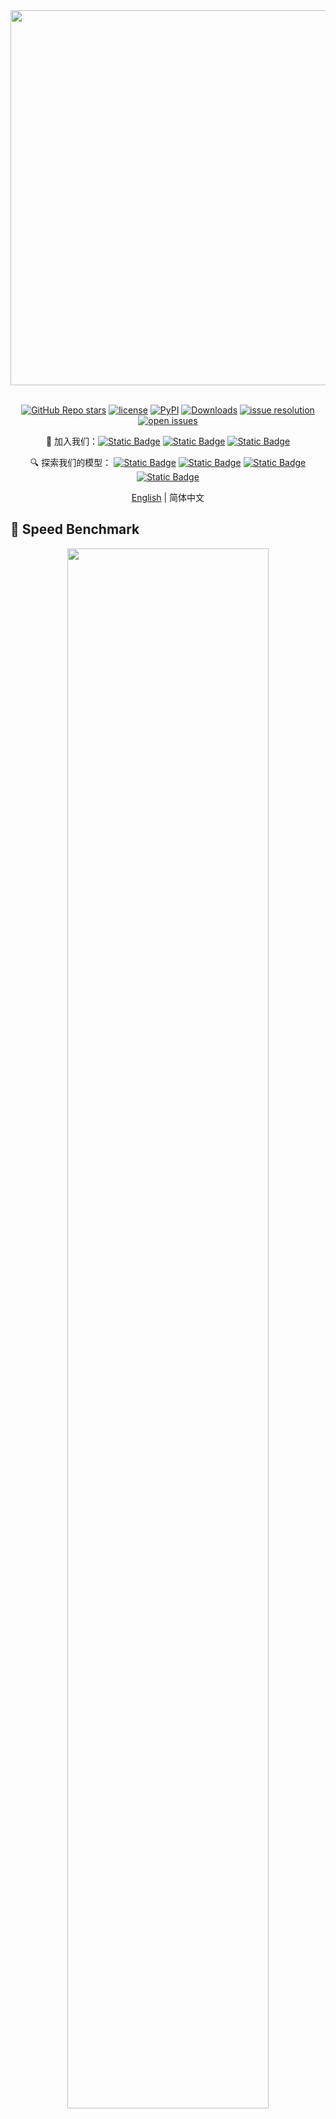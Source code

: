 <div align="center">
  <img src="https://github.com/InternLM/lmdeploy/assets/36994684/0cf8d00f-e86b-40ba-9b54-dc8f1bc6c8d8" width="600"/>
  <br /><br />

[![GitHub Repo stars](https://img.shields.io/github/stars/InternLM/xtuner?style=social)](https://github.com/InternLM/xtuner/stargazers)
[![license](https://img.shields.io/github/license/InternLM/xtuner.svg)](https://github.com/InternLM/xtuner/blob/main/LICENSE)
[![PyPI](https://img.shields.io/pypi/v/xtuner)](https://pypi.org/project/xtuner/)
[![Downloads](https://static.pepy.tech/badge/xtuner)](https://pypi.org/project/xtuner/)
[![issue resolution](https://img.shields.io/github/issues-closed-raw/InternLM/xtuner)](https://github.com/InternLM/xtuner/issues)
[![open issues](https://img.shields.io/github/issues-raw/InternLM/xtuner)](https://github.com/InternLM/xtuner/issues)

👋 加入我们：[![Static Badge](https://img.shields.io/badge/-grey?style=social&logo=wechat&label=微信)](https://cdn.vansin.top/internlm/xtuner.jpg)
[![Static Badge](https://img.shields.io/badge/-grey?style=social&logo=twitter&label=推特)](https://twitter.com/intern_lm)
[![Static Badge](https://img.shields.io/badge/-grey?style=social&logo=discord&label=Discord)](https://discord.gg/xa29JuW87d)

🔍 探索我们的模型：
[![Static Badge](https://img.shields.io/badge/-gery?style=social&label=🤗%20Huggingface)](https://huggingface.co/xtuner)
[![Static Badge](https://img.shields.io/badge/-gery?style=social&label=🤖%20ModelScope)](https://www.modelscope.cn/organization/xtuner)
[![Static Badge](https://img.shields.io/badge/-gery?style=social&label=🧰%20OpenXLab)](https://openxlab.org.cn/usercenter/xtuner)
[![Static Badge](https://img.shields.io/badge/-gery?style=social&label=🧠%20WiseModel)](https://www.wisemodel.cn/organization/xtuner)

[English](README.md) | 简体中文

</div>




## 🚀 Speed Benchmark

<div align=center>
  <img src="https://github.com/user-attachments/assets/98519a93-1ce8-49f0-a7ab-d7968c9d67a6" style="width:80%">
</div>


## 🎉 更新

- **\[2025/09\]** XTuner V1 正式发布！专为超大规模 MoE 模型打造的新一代训练引擎


## 📖  介绍

XTuner V1 是一个专为超大规模 MoE 模型打造的新一代大模型训练引擎。与传统 3D 并行训练架构相比，XTuner V1 针对当前学术界主流的 MoE 训练场景进行了深度优化。


### 核心特性

**📊 Dropless 训练**
- **灵活扩展，无需复杂配置：** 200B 量级 MoE 无需专家并行；600B MoE 仅需节点内专家并行
- **优化的并行策略：** 相比传统 3D 并行方案，专家并行维度更小，实现更高效的 Dropless 训练


**📝 长序列支持**
- **内存高效设计：** 通过先进的显存优化技术组合，200B MoE 模型无需序列并行即可训练 64k 序列长度
- **灵活扩展能力：** 全面支持 DeepSpeed Ulysses 序列并行，最大序列长度可线性扩展
- **稳定可靠：** 长序列训练时对专家负载不均衡不敏感，保持稳定性能


**⚡ 卓越效率**

- **超大规模支持：** 支持高达 1T 参数量的 MoE 模型训练
- **突破性能瓶颈：** 首次在 200B 以上规模的 MoE 模型上，实现 FSDP 训练吞吐超越传统 3D 并行方案
- **硬件优化：** 在 Ascend A3 NPU 超节点上，训练效率超越 NVIDIA H800


<div align=center>
  <img src="https://github.com/user-attachments/assets/fa42d587-068d-427b-b88c-25a164b3511c" style="width:90%">
</div>


## 🔥 Roadmap

XTuner V1 致力于持续提升超大规模 MoE 模型的预训练、指令微调和强化学习训练效率，并重点优化昇腾 NPU 支持。

### 🚀 训练引擎

我们的愿景是将 XTuner V1 打造成通用训练后端，无缝集成到更广泛的开源生态系统中。

|   Model    |  GPU(FP8) | GPU(BF16)| NPU(BF16) |
|------------|-----------|----------|-----------|
| Intern S1  |    ✅     |    ✅    |    ✅     |
| Intern VL  |    ✅     |    ✅    |    ✅     |
| Qwen3 Dense|    ✅     |    ✅    |    ✅     |
| Qwen3 MoE  |    ✅     |    ✅    |    ✅     |
| GPT OSS    |    ✅     |    ✅    |    ❌     |
| Deepseek V3|    ✅     |    ✅    |    ❌     |
| KIMI K2    |    ✅     |    ✅    |    ❌     |


### 🧠 算法套件

算法组件正在快速迭代中。欢迎社区贡献 - 使用 XTuner V1，将您的算法扩展到前所未有的规模！

**已实现**

- ✅ **多模态预训练** - 全面支持视觉语言模型训练
- ✅ **多模态监督微调** - 针对指令跟随优化
- ✅ [GRPO](https://arxiv.org/pdf/2402.03300) - Group Relative Policy Optimization

**即将推出**

- 🔄 [MPO](https://arxiv.org/pdf/2411.10442) - Mixed Preference Optimization
- 🔄 [DAPO](https://arxiv.org/pdf/2503.14476) - Dynamic Sampling Policy Optimization
- 🔄 **多轮智能体强化学习** - 高级智能体训练能力


### ⚡ 推理引擎集成

与主流推理框架无缝对接

- [x] LMDeploy
- [ ] vLLM
- [ ] SGLang



### 数据

- 推荐使用 [GraphGen](https://github.com/open-sciencelab/GraphGen) 合成 SFT 所需训练数据，目前已在多个垂域验证效果。

## 🤝 贡献指南

我们感谢所有的贡献者为改进和提升 XTuner 所作出的努力。请参考[贡献指南](.github/CONTRIBUTING.md)来了解参与项目贡献的相关指引。

## 🙏 致谢

XTuner V1 的开发深受开源社区优秀项目的启发和支持。我们向以下开创性项目致以诚挚的谢意：

**训练引擎：**

- [Torchtitan](https://github.com/pytorch/torchtitan) - PyTorch 原生分布式训练框架
- [Deepspeed](https://github.com/deepspeedai/DeepSpeed) - 微软深度学习优化库	
- [MindSpeed](https://gitee.com/ascend/MindSpeed) - 昇腾高性能训练加速库
- [Megatron](https://github.com/NVIDIA/Megatron-LM) - NVIDIA 大规模 Transformer 训练框架


**强化学习：**

XTuner V1 的强化学习能力借鉴了以下项目的优秀实践和经验

- [veRL](https://github.com/volcengine/verl) - Volcano Engine Reinforcement Learning for LLMs	
- [SLIME](https://github.com/THUDM/slime) - THU's scalable RLHF implementation	
- [AReal](https://github.com/inclusionAI/AReaL) - Ant Reasoning Reinforcement Learning for LLMs
- [OpenRLHF](https://github.com/OpenRLHF/OpenRLHF) - An Easy-to-use, Scalable and High-performance RLHF Framework based on Ray

我们衷心感谢这些项目的所有贡献者和维护者，是他们推动了大规模模型训练领域的不断进步。
## 🖊️ 引用

```bibtex
@misc{2023xtuner,
    title={XTuner: A Toolkit for Efficiently Fine-tuning LLM},
    author={XTuner Contributors},
    howpublished = {\url{https://github.com/InternLM/xtuner}},
    year={2023}
}
```

## 开源许可证

该项目采用 [Apache License 2.0 开源许可证](LICENSE)。同时，请遵守所使用的模型与数据集的许可证。
